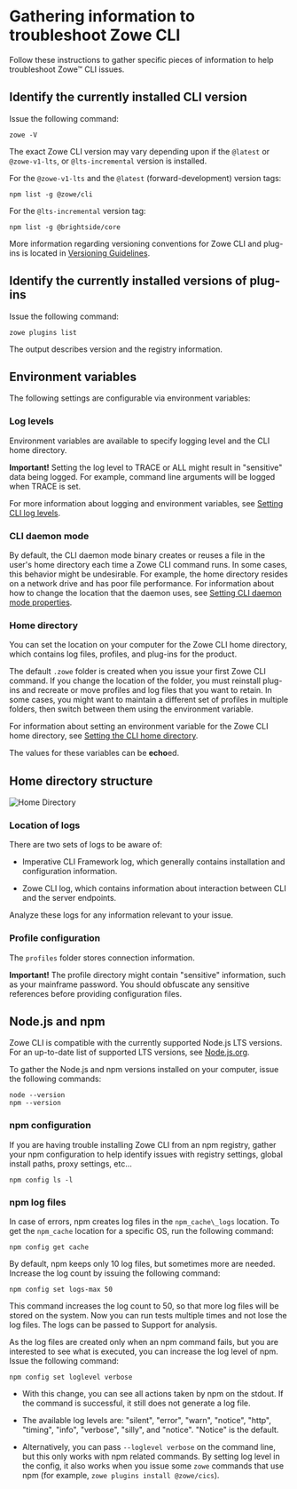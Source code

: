 # Gathering information to troubleshoot Zowe CLI

Follow these instructions to gather specific pieces of information to help troubleshoot Zowe&trade; CLI issues.

## Identify the currently installed CLI version

Issue the following command:

```
zowe -V
```

The exact Zowe CLI version may vary depending upon if the `@latest` or `@zowe-v1-lts`, or `@lts-incremental` version is installed.

For the `@zowe-v1-lts` and the `@latest` (forward-development) version tags:

```
npm list -g @zowe/cli
```

For the `@lts-incremental` version tag:

```
npm list -g @brightside/core
```

More information regarding versioning conventions for Zowe CLI and plug-ins is located in [Versioning Guidelines](https://github.com/zowe/zowe-cli/blob/master/docs/MaintainerVersioning.md).

## Identify the currently installed versions of plug-ins

Issue the following command:

```
zowe plugins list
```

The output describes version and the registry information.

## Environment variables

The following settings are configurable via environment variables:

### Log levels

Environment variables are available to specify logging level and the CLI home directory.

**Important\!** Setting the log level to TRACE or ALL might result in "sensitive" data being logged. For example, command line arguments will be logged when TRACE is set.

For more information about logging and environment variables, see [Setting CLI log levels](../../user-guide/cli-configuringcli-ev.md#setting-cli-log-levels). 

### CLI daemon mode

By default, the CLI daemon mode binary creates or reuses a file in the user's home directory each time a Zowe CLI command runs. In some cases, this behavior might be undesirable. For example, the home directory resides on a network drive and has poor file performance. For information about how to change the location that the daemon uses, see [Setting CLI daemon mode properties](../../user-guide/cli-configuringcli-ev#setting-cli-daemon-mode-properties).


### Home directory

You can set the location on your computer for the Zowe CLI home directory, which contains log files, profiles, and plug-ins for the product.

The default `.zowe` folder is created when you issue your first Zowe CLI command. If you change the location of the folder, you must reinstall plug-ins and recreate or move profiles and log files that you want to retain. In some cases, you might want to maintain a different set of profiles in multiple folders, then switch between them using the environment variable.

For information about setting an environment variable for the Zowe CLI home directory, see [Setting the CLI home directory](../../user-guide/cli-configuringcli-ev#setting-the-cli-home-directory).

The values for these variables can be **echo**ed.

## Home directory structure

![Home Directory](/v2.3.x/images/troubleshoot/cli/home_struc.png)

### Location of logs

There are two sets of logs to be aware of:

- Imperative CLI Framework log, which generally contains installation and configuration information.

- Zowe CLI log, which contains information about interaction between CLI and the server endpoints.

Analyze these logs for any information relevant to your issue.

### Profile configuration

The `profiles` folder stores connection information.

**Important\!** The profile directory might contain "sensitive" information, such as your mainframe password. You should obfuscate any sensitive references before providing configuration files.

## Node.js and npm
Zowe CLI is compatible with the currently supported Node.js LTS versions. For an up-to-date list of supported LTS versions, see [Node.js.org](https://nodejs.org/en/download/releases/).

To gather the Node.js and npm versions installed on your computer, issue the following commands:

```
node --version
npm --version
```

### npm configuration
If you are having trouble installing Zowe CLI from an npm registry, gather your npm configuration to help identify issues with registry settings, global install paths, proxy settings, etc...

```
npm config ls -l
```

### npm log files
In case of errors, npm creates log files in the `npm_cache\_logs` location. To get the `npm_cache` location for a specific OS, run the following command:

```
npm config get cache
```

By default, npm keeps only 10 log files, but sometimes more are needed. Increase the log count by issuing the following command:

```
npm config set logs-max 50
```

This command increases the log count to 50, so that more log files will be stored on the system. Now you can run tests multiple times and not lose the log files. The logs can be passed to Support for analysis.

As the log files are created only when an npm command fails, but you are interested to see what is executed, you can increase the log level of npm. Issue the following command:

```
npm config set loglevel verbose
```

- With this change, you can see all actions taken by npm on the stdout. If the command is successful, it still does not generate a log file.

- The available log levels are:
"silent", "error", "warn", "notice", "http", "timing", "info", "verbose", "silly", and "notice". "Notice" is the default.
<!--Explain what each log level means-->

- Alternatively, you can pass `--loglevel verbose` on the command line, but this only works with npm related commands. By setting log level in the config, it also works when you issue some `zowe` commands that use npm (for example, `zowe plugins install @zowe/cics`).
